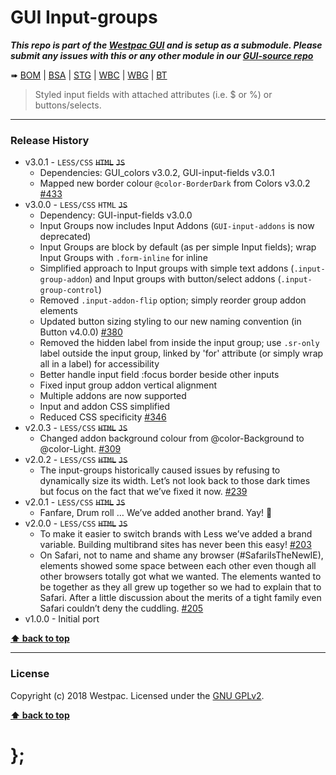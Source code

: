 GUI Input-groups
================

***This repo is part of the [Westpac GUI](http://gel.westpacgroup.com.au/GUI/) and is setup as a submodule. Please submit any issues with this or any other module in our [GUI-source repo](https://github.com/WestpacCXTeam/GUI-source/issues)***

➠
[BOM](http://westpaccxteam.github.io/GUI-input-groups/tests/BOM/) |
[BSA](http://westpaccxteam.github.io/GUI-input-groups/tests/BSA/) |
[STG](http://westpaccxteam.github.io/GUI-input-groups/tests/STG/) |
[WBC](http://westpaccxteam.github.io/GUI-input-groups/tests/WBC/) |
[WBG](http://westpaccxteam.github.io/GUI-input-groups/tests/WBG/) |
[BT](http://westpaccxteam.github.io/GUI-input-groups/tests/BT/)

> Styled input fields with attached attributes (i.e. $ or %) or buttons/selects.

----------------------------------------------------------------------------------------------------------------------------------------------------------------


### Release History

* v3.0.1 - `LESS/CSS` ~~`HTML`~~ ~~`JS`~~
  * Dependencies: GUI_colors v3.0.2, GUI-input-fields v3.0.1
  * Mapped new border colour `@color-BorderDark` from Colors v3.0.2
    [#433](https://github.com/WestpacCXTeam/GUI-source/issues/433)
* v3.0.0 - `LESS/CSS` `HTML` ~~`JS`~~
  * Dependency: GUI-input-fields v3.0.0
  * Input Groups now includes Input Addons (`GUI-input-addons` is now deprecated)
  * Input Groups are block by default (as per simple Input fields); wrap Input Groups with `.form-inline` for inline
  * Simplified approach to Input groups with simple text addons (`.input-group-addon`) and Input groups with button/select addons (`.input-group-control`)
  * Removed `.input-addon-flip` option; simply reorder group addon elements
  * Updated button sizing styling to our new naming convention (in Button v4.0.0)
    [#380](https://github.com/WestpacCXTeam/GUI-source/issues/380)
  * Removed the hidden label from inside the input group; use `.sr-only` label outside the input group, linked by 'for' attribute (or simply wrap all in a label) for accessibility
  * Better handle input field :focus border beside other inputs
  * Fixed input group addon vertical alignment
  * Multiple addons are now supported
  * Input and addon CSS simplified
  * Reduced CSS specificity
    [#346](https://github.com/WestpacCXTeam/GUI-source/issues/346)
* v2.0.3 - `LESS/CSS` ~~`HTML`~~ ~~`JS`~~
  * Changed addon background colour from @color-Background to @color-Light.
    [#309](https://github.com/WestpacCXTeam/GUI-source/issues/309)
* v2.0.2 - `LESS/CSS` ~~`HTML`~~ ~~`JS`~~
  * The input-groups historically caused issues by refusing to dynamically size its width. Let’s not look back to those dark times but focus on the fact that we’ve fixed it now.
    [#239](https://github.com/WestpacCXTeam/GUI-source/issues/239)
* v2.0.1 - `LESS/CSS` ~~`HTML`~~ ~~`JS`~~
  * Fanfare, Drum roll … We’ve added another brand. Yay! :clap:
* v2.0.0 - `LESS/CSS` ~~`HTML`~~ ~~`JS`~~
  * To make it easier to switch brands with Less we’ve added a brand variable. Building multibrand sites has never been this easy!
    [#203](https://github.com/WestpacCXTeam/GUI-source/issues/203)
  * On Safari, not to name and shame any browser (#SafariIsTheNewIE), elements showed some space between each other even though all other browsers totally got what we wanted. The elements wanted to be together as they all grew up together so we had to explain that to Safari. After a little discussion about the merits of a tight family even Safari couldn’t deny the cuddling.
    [#205](https://github.com/WestpacCXTeam/GUI-source/issues/205)
* v1.0.0 - Initial port

**[⬆ back to top](#content)**


----------------------------------------------------------------------------------------------------------------------------------------------------------------


### License

Copyright (c) 2018 Westpac. Licensed under the [GNU GPLv2](https://raw.githubusercontent.com/WestpacCXTeam/GUI-input-groups/master/LICENSE).

**[⬆ back to top](#content)**

# };